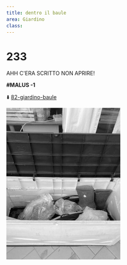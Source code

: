 ```yaml
---
title: dentro il baule
area: Giardino
class: 
---
```

# 233
AHH C'ERA SCRITTO NON APRIRE!

**#MALUS -1**

⬇️ [82-giardino-baule](82-giardino-baule.md)

![foto_23](../_assets/preview/foto_23.jpg)